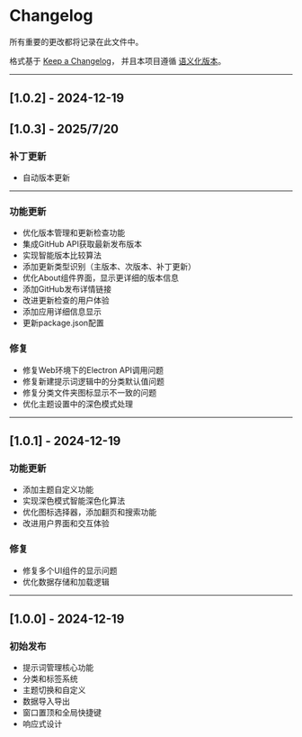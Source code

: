 # Changelog

所有重要的更改都将记录在此文件中。

格式基于 [Keep a Changelog](https://keepachangelog.com/zh-CN/1.0.0/)，
并且本项目遵循 [语义化版本](https://semver.org/lang/zh-CN/)。

---

## [1.0.2] - 2024-12-19
## [1.0.3] - 2025/7/20

### 补丁更新
- 自动版本更新

---



### 功能更新
- 优化版本管理和更新检查功能
- 集成GitHub API获取最新发布版本
- 实现智能版本比较算法
- 添加更新类型识别（主版本、次版本、补丁更新）
- 优化About组件界面，显示更详细的版本信息
- 添加GitHub发布详情链接
- 改进更新检查的用户体验
- 添加应用详细信息显示
- 更新package.json配置

### 修复
- 修复Web环境下的Electron API调用问题
- 修复新建提示词逻辑中的分类默认值问题
- 修复分类文件夹图标显示不一致的问题
- 优化主题设置中的深色模式处理

---

## [1.0.1] - 2024-12-19

### 功能更新
- 添加主题自定义功能
- 实现深色模式智能深色化算法
- 优化图标选择器，添加翻页和搜索功能
- 改进用户界面和交互体验

### 修复
- 修复多个UI组件的显示问题
- 优化数据存储和加载逻辑

---

## [1.0.0] - 2024-12-19

### 初始发布
- 提示词管理核心功能
- 分类和标签系统
- 主题切换和自定义
- 数据导入导出
- 窗口置顶和全局快捷键
- 响应式设计 